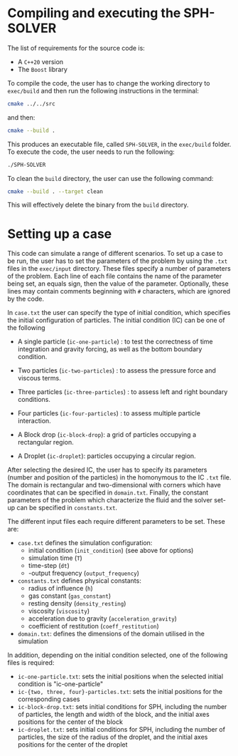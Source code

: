 # Compiling and executing the SPH-SOLVER

The list of requirements for the source code is:

- A `C++20` version
- The `Boost` library

To compile the code, the user has to change the working directory to `exec/build` and then run the following instructions in the terminal:

```bash
cmake ../../src
```

and then:

```bash
cmake --build .
```

This produces an executable file, called `SPH-SOLVER`, in the `exec/build` folder. To execute the code, the user needs to run the following:

```bash
./SPH-SOLVER
```

To clean the `build` directory, the user can use the following command:

```bash
cmake --build . --target clean
```

This will effectively delete the binary from the `build` directory.

# Setting up a case

This code can simulate a range of different scenarios. To set up a case to be run, the user has to set the parameters of the problem by using the `.txt` files in the `exec/input` directory. These files specify a number of parameters of the problem. Each line of each file contains the name of the parameter being set, an equals sign, then the value of the parameter. Optionally, these lines may contain comments beginning with ```#``` characters, which are ignored by the code.

In `case.txt` the user can specify the type of initial condition, which specifies the initial configuration of particles. The initial condition (IC) can be one of the following

- A single particle (`ic-one-particle`) : to test the correctness of time integration and gravity forcing, as well as the bottom boundary condition.

- Two particles (`ic-two-particles`) : to assess the pressure force and viscous terms.

- Three particles (`ic-three-particles`) : to assess left and right boundary conditions.

- Four particles (`ic-four-particles`) : to assess multiple particle interaction.

- A Block drop (`ic-block-drop`): a grid of particles occupying a rectangular region.

- A Droplet (`ic-droplet`): particles occupying a circular region.

After selecting the desired IC, the user has to specify its parameters (number and position of the particles) in the homonymous to the IC `.txt` file. The domain is rectangular and two-dimensional with corners which have coordinates that can be specified in `domain.txt`. Finally, the constant parameters of the problem which characterize the fluid and the solver set-up can be specified in `constants.txt`.

The different input files each require different parameters to be set. These are:

- `case.txt` defines the simulation configuration:
  - initial condition (`init_condition`) (see above for options)
  - simulation time (`T`)
  - time-step (`dt`)
  - -output frequency (`output_frequency`)
- `constants.txt` defines physical constants:
  - radius of influence (`h`)
  - gas constant (`gas_constant`)
  - resting density (`density_resting`)
  - viscosity (`viscosity`)
  - acceleration due to gravity (`acceleration_gravity`)
  - coefficient of restitution (`coeff_restitution`)
- `domain.txt`: defines the dimensions of the domain utilised in the simulation

In addition, depending on the initial condition selected, one of the following files is required:

- `ic-one-particle.txt`: sets the initial positions when the selected initial condition is "ic-one-particle"
- `ic-{two, three, four}-particles.txt`: sets the initial positions for the corresponding cases
- `ic-block-drop.txt`: sets initial conditions for SPH, including the number of particles, the length and width of the block, and the initial axes positions for the center of the block
- `ic-droplet.txt`: sets initial conditions for SPH, including the number of particles, the size of the radius of the droplet, and the initial axes positions for the center of the droplet